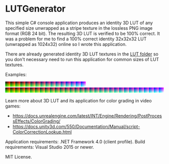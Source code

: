 # LUTGenerator
This simple C# console application produces an identity 3D LUT of any specified size unwrapped as a stripe texture in the lossless PNG image format (RGB 24 bit).
The resulting 3D LUT is verified to be 100% correct.
It was a problem for me to find a 100% correct identity 32x32x32 LUT (unwrapped as 1024x32) online so I wrote this application.

There are already generated identity 3D LUT textures in the [LUT folder](/GeneratedLUT/) so you don't necessary need to run this application for common sizes of LUT textures.

Examples:

![16x16x16 3D LUT unwrapped as 16x256 texture](/GeneratedLUT/LUT16.png)
![32x32x32 3D LUT unwrapped as 32x1024 texture](/GeneratedLUT/LUT32.png)

Learn more about 3D LUT and its application for color grading in video games:
* https://docs.unrealengine.com/latest/INT/Engine/Rendering/PostProcessEffects/ColorGrading/
* https://docs.unity3d.com/550/Documentation/Manual/script-ColorCorrectionLookup.html

Application requirements: .NET Framework 4.0 (client profile).
Build requirements: Visual Studio 2015 or newer.

MIT License.
